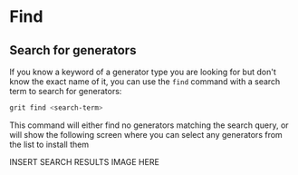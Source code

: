# Find

## Search for generators

If you know a keyword of a generator type you are looking for but don't know the exact name of it, you can use the `find` command with a search term to search for generators:

```bash
grit find <search-term>
```

This command will either find no generators matching the search query, or will show the following screen where you can select any generators from the list to install them

 INSERT SEARCH RESULTS IMAGE HERE
